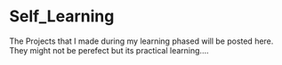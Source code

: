 # Self_Learning
The Projects that I made during my learning phased will be posted here. They might not be perefect but its practical learning....

